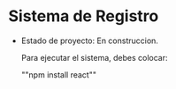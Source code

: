 <h1> Sistema de Registro</h1> 

- Estado de proyecto: En construccion.

  Para ejecutar el sistema, debes colocar:

  ""npm install react""
